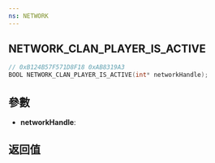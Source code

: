 ```yaml
---
ns: NETWORK
---
```

## NETWORK_CLAN_PLAYER_IS_ACTIVE

```c
// 0xB124B57F571D8F18 0xAB8319A3
BOOL NETWORK_CLAN_PLAYER_IS_ACTIVE(int* networkHandle);
```


## 參數
* **networkHandle**: 

## 返回值
